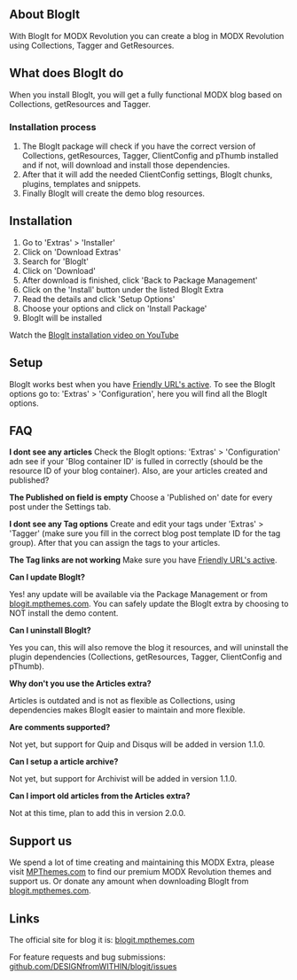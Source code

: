 ## About BlogIt
With BlogIt for MODX Revolution you can create a blog in MODX Revolution using Collections, Tagger and GetResources.

## What does BlogIt do
When you install BlogIt, you will get a fully functional MODX blog based on Collections, getResources and Tagger.

### Installation process
1. The BlogIt package will check if you have the correct version of Collections, getResources, Tagger, ClientConfig and pThumb installed and if not, will download and install those dependencies.
2. After that it will add the needed ClientConfig settings, BlogIt chunks, plugins, templates and snippets.
3. Finally BlogIt will create the demo blog resources.

## Installation
1. Go to 'Extras' > 'Installer'
2. Click on 'Download Extras'
3. Search for 'BlogIt'
4. Click on 'Download'
5. After download is finished, click 'Back to Package Management'
6. Click on the 'Install' button under the listed BlogIt Extra
7. Read the details and click 'Setup Options'
8. Choose your options and click on 'Install Package'
9. BlogIt will be installed

Watch the [BlogIt installation video on YouTube](https://www.youtube.com/watch?v=PG566NWbxew)

## Setup
BlogIt works best when you have [Friendly URL's active](https://rtfm.modx.com/revolution/2.x/administering-your-site/using-friendly-urls).
To see the BlogIt options go to: 'Extras' > 'Configuration', here you will find all the BlogIt options.

## FAQ
**I dont see any articles**
Check the BlogIt options: 'Extras' > 'Configuration' adn see if your 'Blog container ID' is fulled in correctly (should be the resource ID of your blog container). Also, are your articles created and published?

**The Published on field is empty**
Choose a 'Published on' date for every post under the Settings tab.

**I dont see any Tag options**
Create and edit your tags under 'Extras' > 'Tagger' (make sure you fill in the correct blog post template ID for the tag group). After that you can assign the tags to your articles.

**The Tag links are not working**
Make sure you have [Friendly URL's active](https://rtfm.modx.com/revolution/2.x/administering-your-site/using-friendly-urls).

**Can I update BlogIt?**

Yes! any update will be available via the Package Management or from [blogit.mpthemes.com](http://blogit.mpthemes.com). You can safely update the BlogIt extra by choosing to NOT install the demo content.

**Can I uninstall BlogIt?**

Yes you can, this will also remove the blog it resources, and will uninstall the plugin dependencies (Collections, getResources, Tagger, ClientConfig and pThumb).

**Why don't you use the Articles extra?**

Articles is outdated and is not as flexible as Collections, using dependencies makes BlogIt easier to maintain and more flexible.

**Are comments supported?**

Not yet, but support for Quip and Disqus will be added in version 1.1.0.

**Can I setup a article archive?**

Not yet, but support for Archivist will be added in version 1.1.0.

**Can I import old articles from the Articles extra?**

Not at this time, plan to add this in version 2.0.0.

## Support us

We spend a lot of time creating and maintaining this MODX Extra, please visit [MPThemes.com](http://mpthemes.com) to find our premium MODX Revolution themes and support us. Or donate any amount when downloading BlogIt from [blogit.mpthemes.com](http://blogit.mpthemes.com).

## Links
The official site for blog it is: [blogit.mpthemes.com](http://blogit.mpthemes.com)

For feature requests and bug submissions: [github.com/DESIGNfromWITHIN/blogit/issues](https://github.com/DESIGNfromWITHIN/blogit/issues)